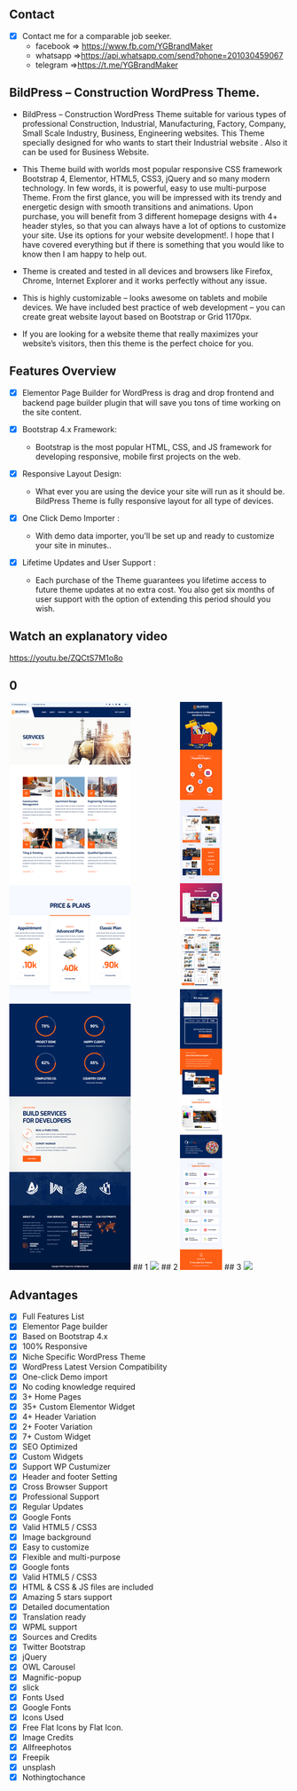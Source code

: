 
## Contact 

- [x] Contact me for a comparable job seeker.
	- facebook => https://www.fb.com/YGBrandMaker
	- whatsapp =>https://api.whatsapp.com/send?phone=201030459067
	- telegram =>https://t.me/YGBrandMaker

##  BildPress – Construction WordPress Theme.


- BildPress – Construction WordPress Theme suitable for various types of professional Construction, Industrial, Manufacturing, Factory, Company, Small Scale Industry, Business, Engineering websites. This Theme specially designed for who wants to start their Industrial website . Also it can be used for Business Website.

 - This Theme build with worlds most popular responsive CSS framework Bootstrap 4, Elementor, HTML5, CSS3, jQuery and so many modern technology. In few words, it is powerful, easy to use multi-purpose Theme. From the first glance, you will be impressed with its trendy and energetic design with smooth transitions and animations. Upon purchase, you will benefit from 3 different homepage designs with 4+ header styles, so that you can always have a lot of options to customize your site. Use its options for your website development!. I hope that I have covered everything but if there is something that you would like to know then I am happy to help out.

- Theme is created and tested in all devices and browsers like Firefox, Chrome, Internet Explorer and it works perfectly without any issue.

- This is highly customizable – looks awesome on tablets and mobile devices. We have included best practice of web development – you can create great website layout based on Bootstrap or Grid 1170px.

- If you are looking for a website theme that really maximizes your website’s visitors, then this theme is the perfect choice for you.

## Features Overview


- [x] Elementor Page Builder for WordPress is drag and drop frontend and backend page builder plugin that will save you tons of time working on the site content.
 
- [x] Bootstrap 4.x Framework:
	- Bootstrap is the most popular HTML, CSS, and JS framework for developing responsive, mobile first projects on the web.
- [x] Responsive Layout Design:
	- What ever you are using the device your site will run as it should be. BildPress Theme is fully responsive layout for all type of devices.
- [x] One Click Demo Importer :
	- With demo data importer, you’ll be set up and ready to customize your site in minutes..
- [x] Lifetime Updates and User Support :
	- Each purchase of the Theme guarantees you lifetime access to future theme updates at no extra cost. You also get six months of user support with the option of extending this period should you wish.

## Watch an explanatory video

https://youtu.be/ZQCtS7M1o8o


## 0
 <img src="https://github.com/youssefghamry/BildPress/blob/main/0.png">
 ## 1
  <img src="https://github.com/youssefghamry/BildPress/blob/main/home-1.png">
## 2
  <img src="https://github.com/youssefghamry/BildPress/blob/main/3.png">
## 3
   <img src="https://github.com/youssefghamry/BildPress/blob/main/home-2.png">

## Advantages

- [x] Full Features List
- [x] Elementor Page builder
- [x] Based on Bootstrap 4.x
- [x] 100% Responsive
- [x] Niche Specific WordPress Theme
- [x] WordPress Latest Version Compatibility
- [x] One-click Demo import
- [x] No coding knowledge required
- [x] 3+ Home Pages
- [x] 35+ Custom Elementor Widget
- [x] 4+ Header Variation
- [x] 2+ Footer Variation
- [x] 7+ Custom Widget
- [x] SEO Optimized
- [x] Custom Widgets
- [x] Support WP Custumizer
- [x] Header and footer Setting
- [x] Cross Browser Support
- [x] Professional Support
- [x] Regular Updates
- [x] Google Fonts
- [x] Valid HTML5 / CSS3
- [x] Image background
- [x] Easy to customize
- [x] Flexible and multi-purpose
- [x] Google fonts
- [x] Valid HTML5 / CSS3
- [x] HTML & CSS & JS files are included
- [x] Amazing 5 stars support
- [x] Detailed documentation
- [x] Translation ready
- [x] WPML support
- [x] Sources and Credits
- [x] Twitter Bootstrap
- [x] jQuery
- [x] OWL Carousel
- [x] Magnific-popup
- [x] slick
- [x] Fonts Used
- [x] Google Fonts
- [x] Icons Used
- [x] Free Flat Icons by Flat Icon.
- [x] Image Credits
- [x] Allfreephotos
- [x] Freepik
- [x] unsplash
- [x] Nothingtochance
